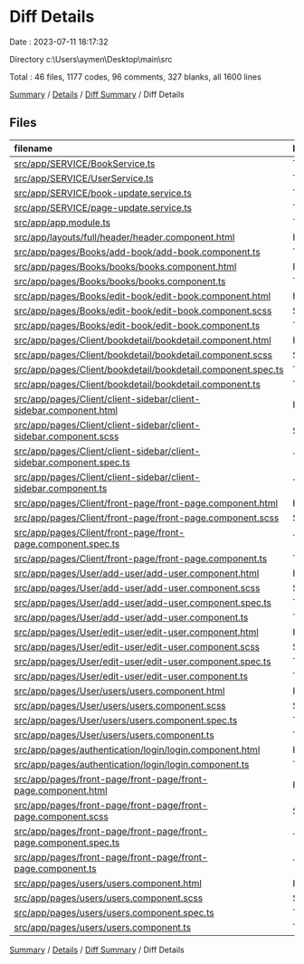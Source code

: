 # Diff Details

Date : 2023-07-11 18:17:32

Directory c:\\Users\\aymen\\Desktop\\main\\src

Total : 46 files,  1177 codes, 96 comments, 327 blanks, all 1600 lines

[Summary](results.md) / [Details](details.md) / [Diff Summary](diff.md) / Diff Details

## Files
| filename | language | code | comment | blank | total |
| :--- | :--- | ---: | ---: | ---: | ---: |
| [src/app/SERVICE/BookService.ts](/src/app/SERVICE/BookService.ts) | TypeScript | 5 | 0 | 0 | 5 |
| [src/app/SERVICE/UserService.ts](/src/app/SERVICE/UserService.ts) | TypeScript | 36 | 0 | 25 | 61 |
| [src/app/SERVICE/book-update.service.ts](/src/app/SERVICE/book-update.service.ts) | TypeScript | -12 | 0 | -4 | -16 |
| [src/app/SERVICE/page-update.service.ts](/src/app/SERVICE/page-update.service.ts) | TypeScript | 12 | 1 | 4 | 17 |
| [src/app/app.module.ts](/src/app/app.module.ts) | TypeScript | 10 | 0 | 1 | 11 |
| [src/app/layouts/full/header/header.component.html](/src/app/layouts/full/header/header.component.html) | HTML | 0 | 6 | 4 | 10 |
| [src/app/pages/Books/add-book/add-book.component.ts](/src/app/pages/Books/add-book/add-book.component.ts) | TypeScript | 0 | 0 | 1 | 1 |
| [src/app/pages/Books/books/books.component.html](/src/app/pages/Books/books/books.component.html) | HTML | -5 | 0 | 0 | -5 |
| [src/app/pages/Books/books/books.component.ts](/src/app/pages/Books/books/books.component.ts) | TypeScript | 28 | 2 | 11 | 41 |
| [src/app/pages/Books/edit-book/edit-book.component.html](/src/app/pages/Books/edit-book/edit-book.component.html) | HTML | 18 | -1 | 3 | 20 |
| [src/app/pages/Books/edit-book/edit-book.component.scss](/src/app/pages/Books/edit-book/edit-book.component.scss) | SCSS | 11 | 0 | 2 | 13 |
| [src/app/pages/Books/edit-book/edit-book.component.ts](/src/app/pages/Books/edit-book/edit-book.component.ts) | TypeScript | 7 | 0 | 5 | 12 |
| [src/app/pages/Client/bookdetail/bookdetail.component.html](/src/app/pages/Client/bookdetail/bookdetail.component.html) | HTML | 1 | 0 | 1 | 2 |
| [src/app/pages/Client/bookdetail/bookdetail.component.scss](/src/app/pages/Client/bookdetail/bookdetail.component.scss) | SCSS | 0 | 0 | 1 | 1 |
| [src/app/pages/Client/bookdetail/bookdetail.component.spec.ts](/src/app/pages/Client/bookdetail/bookdetail.component.spec.ts) | TypeScript | 18 | 0 | 6 | 24 |
| [src/app/pages/Client/bookdetail/bookdetail.component.ts](/src/app/pages/Client/bookdetail/bookdetail.component.ts) | TypeScript | 8 | 0 | 3 | 11 |
| [src/app/pages/Client/client-sidebar/client-sidebar.component.html](/src/app/pages/Client/client-sidebar/client-sidebar.component.html) | HTML | 49 | 0 | 6 | 55 |
| [src/app/pages/Client/client-sidebar/client-sidebar.component.scss](/src/app/pages/Client/client-sidebar/client-sidebar.component.scss) | SCSS | 113 | 1 | 51 | 165 |
| [src/app/pages/Client/client-sidebar/client-sidebar.component.spec.ts](/src/app/pages/Client/client-sidebar/client-sidebar.component.spec.ts) | TypeScript | 18 | 0 | 6 | 24 |
| [src/app/pages/Client/client-sidebar/client-sidebar.component.ts](/src/app/pages/Client/client-sidebar/client-sidebar.component.ts) | TypeScript | 58 | 1 | 13 | 72 |
| [src/app/pages/Client/front-page/front-page.component.html](/src/app/pages/Client/front-page/front-page.component.html) | HTML | 77 | 0 | 21 | 98 |
| [src/app/pages/Client/front-page/front-page.component.scss](/src/app/pages/Client/front-page/front-page.component.scss) | SCSS | 116 | 19 | 33 | 168 |
| [src/app/pages/Client/front-page/front-page.component.spec.ts](/src/app/pages/Client/front-page/front-page.component.spec.ts) | TypeScript | 18 | 0 | 6 | 24 |
| [src/app/pages/Client/front-page/front-page.component.ts](/src/app/pages/Client/front-page/front-page.component.ts) | TypeScript | 126 | 37 | 28 | 191 |
| [src/app/pages/User/add-user/add-user.component.html](/src/app/pages/User/add-user/add-user.component.html) | HTML | 43 | 0 | 7 | 50 |
| [src/app/pages/User/add-user/add-user.component.scss](/src/app/pages/User/add-user/add-user.component.scss) | SCSS | 47 | 0 | 10 | 57 |
| [src/app/pages/User/add-user/add-user.component.spec.ts](/src/app/pages/User/add-user/add-user.component.spec.ts) | TypeScript | 18 | 0 | 6 | 24 |
| [src/app/pages/User/add-user/add-user.component.ts](/src/app/pages/User/add-user/add-user.component.ts) | TypeScript | 77 | 4 | 19 | 100 |
| [src/app/pages/User/edit-user/edit-user.component.html](/src/app/pages/User/edit-user/edit-user.component.html) | HTML | 40 | 0 | 8 | 48 |
| [src/app/pages/User/edit-user/edit-user.component.scss](/src/app/pages/User/edit-user/edit-user.component.scss) | SCSS | 47 | 0 | 10 | 57 |
| [src/app/pages/User/edit-user/edit-user.component.spec.ts](/src/app/pages/User/edit-user/edit-user.component.spec.ts) | TypeScript | 18 | 0 | 6 | 24 |
| [src/app/pages/User/edit-user/edit-user.component.ts](/src/app/pages/User/edit-user/edit-user.component.ts) | TypeScript | 107 | 5 | 23 | 135 |
| [src/app/pages/User/users/users.component.html](/src/app/pages/User/users/users.component.html) | HTML | 78 | 3 | 20 | 101 |
| [src/app/pages/User/users/users.component.scss](/src/app/pages/User/users/users.component.scss) | SCSS | 0 | 0 | 1 | 1 |
| [src/app/pages/User/users/users.component.spec.ts](/src/app/pages/User/users/users.component.spec.ts) | TypeScript | 18 | 0 | 6 | 24 |
| [src/app/pages/User/users/users.component.ts](/src/app/pages/User/users/users.component.ts) | TypeScript | 135 | 4 | 37 | 176 |
| [src/app/pages/authentication/login/login.component.html](/src/app/pages/authentication/login/login.component.html) | HTML | -16 | 17 | -1 | 0 |
| [src/app/pages/authentication/login/login.component.ts](/src/app/pages/authentication/login/login.component.ts) | TypeScript | 12 | -2 | 1 | 11 |
| [src/app/pages/front-page/front-page/front-page.component.html](/src/app/pages/front-page/front-page/front-page.component.html) | HTML | -35 | 0 | -8 | -43 |
| [src/app/pages/front-page/front-page/front-page.component.scss](/src/app/pages/front-page/front-page/front-page.component.scss) | SCSS | -29 | 0 | -9 | -38 |
| [src/app/pages/front-page/front-page/front-page.component.spec.ts](/src/app/pages/front-page/front-page/front-page.component.spec.ts) | TypeScript | -18 | 0 | -6 | -24 |
| [src/app/pages/front-page/front-page/front-page.component.ts](/src/app/pages/front-page/front-page/front-page.component.ts) | TypeScript | -50 | -1 | -19 | -70 |
| [src/app/pages/users/users.component.html](/src/app/pages/users/users.component.html) | HTML | -1 | 0 | -1 | -2 |
| [src/app/pages/users/users.component.scss](/src/app/pages/users/users.component.scss) | SCSS | 0 | 0 | -1 | -1 |
| [src/app/pages/users/users.component.spec.ts](/src/app/pages/users/users.component.spec.ts) | TypeScript | -18 | 0 | -6 | -24 |
| [src/app/pages/users/users.component.ts](/src/app/pages/users/users.component.ts) | TypeScript | -8 | 0 | -3 | -11 |

[Summary](results.md) / [Details](details.md) / [Diff Summary](diff.md) / Diff Details